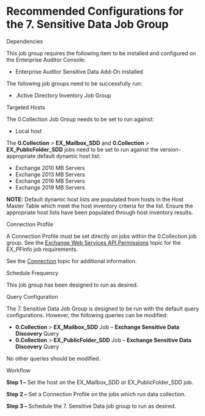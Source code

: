 # Recommended Configurations for the 7. Sensitive Data Job Group

Dependencies

This job group requires the following item to be installed and configured on the Enterprise Auditor
Console:

- Enterprise Auditor Sensitive Data Add-On installed

The following job groups need to be successfully run:

- .Active Directory Inventory Job Group

Targeted Hosts

The 0.Collection Job Group needs to be set to run against:

- Local host

The **0.Collection** > **EX_Mailbox_SDD** and **0.Collection** > **EX_PublicFolder_SDD** jobs need
to be set to run against the version-appropriate default dynamic host list:

- Exchange 2010 MB Servers
- Exchange 2013 MB Servers
- Exchange 2016 MB Servers
- Exchange 2019 MB Servers

**NOTE:** Default dynamic host lists are populated from hosts in the Host Master Table which meet
the host inventory criteria for the list. Ensure the appropriate host lists have been populated
through host inventory results.

Connection Profile

A Connection Profile must be set directly on jobs within the 0.Collection job group. See the
[Exchange Web Services API Permissions](/docs/accessanalyzer/11.6/requirements/solutions/exchange/webservicesapi.md)
topic for the EX_PFInfo job requirements.

See the
[Connection](/docs/accessanalyzer/11.6/admin/settings/connection/overview.md)
topic for additional information.

Schedule Frequency

This job group has been designed to run as desired.

Query Configuration

The 7. Sensitive Data Job Group is designed to be run with the default query configurations.
However, the following queries can be modified:

- **0.Collection** > **EX_Mailbox_SDD** Job – **Exchange Sensitive Data Discovery** Query
- **0.Collection** > **EX_PublicFolder_SDD** Job – **Exchange Sensitive Data Discovery** Query

No other queries should be modified.

Workflow

**Step 1 –** Set the host on the EX_Mailbox_SDD or EX_PublicFolder_SDD job.

**Step 2 –** Set a Connection Profile on the jobs which run data collection.

**Step 3 –** Schedule the 7. Sensitive Data job group to run as desired.
